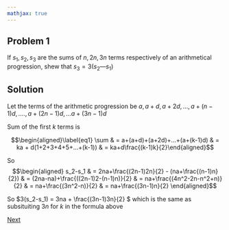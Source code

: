 ```yaml
---
mathjax: true
---
```


## Problem 1

If $s_1,s_2, s_3$ are the sums of $n, 2n, 3n$ terms respectively of an arithmetical progression, shew that $s_3 = 3 (s_2 — s_1)$

## Solution

Let the terms of the arithmetic progression be $a, a+d, a+2d, ..., a+(n-1)d, .... , a+(2n-1)d, ...a+(3n-1)d$

Sum of the first $k$ terms is

  $$\begin{aligned}\label{eq1} \sum & = a+(a+d)+(a+2d)+...+(a+(k-1)d) & = ka + d(1+2+3+4+5+...+(k-1)) & = ka+d\frac{(k-1)k}{2}\end{aligned}$$

So $$\begin{aligned} s_2-s_1 & = 2na+\frac{(2n-1)2n}{2} - (na+\frac{(n-1)n}{2}) & = (2na-na)+\frac{((2n-1)2-(n-1)n)}{2} & = na+\frac{(4n^2-2n-n^2+n)}{2} & = na+\frac{(3n^2-n)}{2} & = na+\frac{(3n-1)n}{2} \end{aligned}$$

So $3(s_2-s_1) = 3na + \frac{(3n-1)3n}{2} $ which is the same as subsituiting $3n$ for $k$ in the formula above

[Next](2.html)
